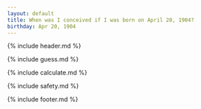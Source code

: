 ```yaml
---
layout: default
title: When was I conceived if I was born on April 20, 1904?
birthday: Apr 20, 1904
---
```


{% include header.md %}

{% include guess.md %}

{% include calculate.md %}

{% include safety.md %}

{% include footer.md %}



